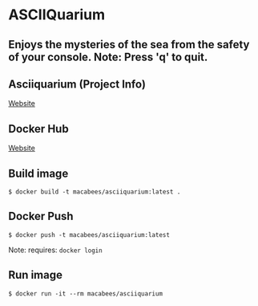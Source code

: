 # ASCIIQuarium
## Enjoys the mysteries of the sea from the safety of your console. Note: Press 'q' to quit.

## Asciiquarium (Project Info)
[Website](http://www.robobunny.com/projects/asciiquarium/html/)

## Docker Hub
[Website](https://hub.docker.com/r/macabees/asciiquarium/)

## Build image
`$ docker build -t macabees/asciiquarium:latest .`

## Docker Push
`$ docker push -t macabees/asciiquarium:latest`

Note: requires: `docker login`

## Run image
`$ docker run -it --rm macabees/asciiquarium`
